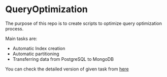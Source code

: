 # QueryOptimization

The purpose of this repo is to create scripts to optimize query optimization process.

Main tasks are:
- Automatic Index creation
- Automatic partitioning
- Transferring data from PostgreSQL to MongoDB

You can check the detailed version of given task from [here](/Task.PDF)
